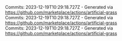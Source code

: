 Commits: 2023-12-19T10:29:18.727Z - Generated via https://github.com/marketplace/actions/artificial-grass
<br>
Commits: 2023-12-19T10:29:18.727Z - Generated via https://github.com/marketplace/actions/artificial-grass
<br>
Commits: 2023-12-19T10:29:18.727Z - Generated via https://github.com/marketplace/actions/artificial-grass
<br>
